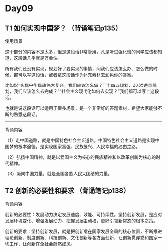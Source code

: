 # Day09

## T1 如何实现中国梦？ （背诵笔记p135）

使用场景

这个部分的内容不是太多，但是这段话非常管用，凡是听过强化班的同学应该都知道，这段话几乎就是万金油。

所有我们还没有实现，规划好了要实现的事情，问我们应该怎么办、怎么做的时候，都可以写这段话，或者拿这段话作为补充素材去润色你的答案。

比如说“实现中华民族伟大复兴，我们应该怎么做？”“十四五规划、2035远景规划，我们应该怎么去完成？”“社会主义现代化如何去实现？”我们都可以写上这段话。

也就是说这段话可以适用于很多场景，是一个非常好的答题素材，希望大家能够不断的熟悉这段话。

---

背诵内容

（1）走中国道路，就是中国特色社会主义道路。中国特色社会主义道路是实现中国梦的根本途径，是实现国家富强、民族振兴、人民幸福的必由之路。

（2）弘扬中国精神，就是以爱国主义为核心的民族精神和以改革创新为核心的时代精神。

（3）凝聚中国力量，就是全国各族人民大团结的力量。





## T2  创新的必要性和要求 （背诵笔记p138）

背诵内容

创新的必要性：发展动力决定发展速度、效能、可持续性。坚持创新发展，是应对发展环境变化、增强发展动力、把握发展主动权，更好引领新常态的根本之策。

创新的要求：坚持创新发展，就是把创新摆在国家发展全局的核心位置，不断推进理论创新、制度创新、科技创新、文化创新等各方面创新，让创新贯穿党和国家一切工作，让创新在全社会蔚然成风。







